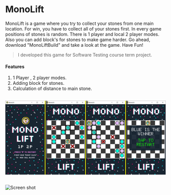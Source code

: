 # MonoLift

  MonoLift is a game where you try to collect your stones from one main location. For win, you have to collect all of your stones first. In every game positions of stones is random. There is 1 player and local 2 player modes.  Also you can add block's for stones to make game harder. Go ahead, download "MonoLiftBuild" and take a look at the game. Have Fun!

> I developed this game for Software Testing course term project.

#### Features

 1. 1 Player , 2 player modes.
 2. Adding block for stones.
 3. Calculation of distance to main stone.
 
 ##

![Screen shot](https://raw.githubusercontent.com/burakyccl/MonoLift/main/monolift.jpg)

##

![Screen shot](https://raw.githubusercontent.com/burakyccl/MonoLift/main/mlgif.gif)
